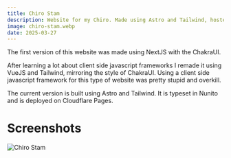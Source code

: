 ```yaml
---
title: Chiro Stam
description: Website for my Chiro. Made using Astro and Tailwind, hosted on Cloudflare Pages
image: chiro-stam.webp
date: 2025-03-27
---
```


The first version of this website was made using NextJS with the ChakraUI.

After learning a lot about client side javascript frameworks I remade it using VueJS and Tailwind, mirroring the style of ChakraUI. Using a client side javascript framework for this type of website was pretty stupid and overkill. 

The current version is built using Astro and Tailwind. It is typeset in Nunito and is deployed on Cloudflare Pages.

# Screenshots
![Chiro Stam](/images/projects/chiro-stam.webp)
